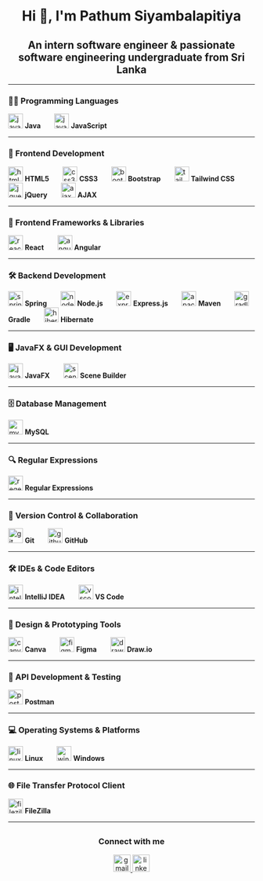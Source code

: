 <h1 align="center">Hi 👋, I'm Pathum Siyambalapitiya</h1>
<h2 align="center">An intern software engineer & passionate software engineering undergraduate from Sri Lanka</h2>

---

### 🧑‍💻 Programming Languages
<div align="left">
  <img src="https://skillicons.dev/icons?i=java" height="30" alt="java logo" /> <strong>Java</strong>
  <img width="20" />
  <img src="https://cdn.jsdelivr.net/gh/devicons/devicon/icons/javascript/javascript-original.svg" height="30" alt="javascript logo" /> <strong>JavaScript</strong>
</div>

---

### 🎨 Frontend Development
<div align="left">
  <img src="https://cdn.jsdelivr.net/gh/devicons/devicon/icons/html5/html5-original.svg" height="30" alt="html5 logo" /> <strong>HTML5</strong>
  <img width="20" />
  <img src="https://cdn.jsdelivr.net/gh/devicons/devicon/icons/css3/css3-original.svg" height="30" alt="css3 logo" /> <strong>CSS3</strong>
  <img width="20" />
  <img src="https://cdn.jsdelivr.net/gh/devicons/devicon/icons/bootstrap/bootstrap-original.svg" height="30" alt="bootstrap logo" /> <strong>Bootstrap</strong>
  <img width="20" />
  <img src="https://skillicons.dev/icons?i=tailwind" height="30" alt="tailwind logo" /> <strong>Tailwind CSS</strong>
  <img width="20" />
  <img src="https://skillicons.dev/icons?i=jquery" height="30" alt="jquery logo" /> <strong>jQuery</strong>
  <img width="20" />
  <img src="https://p.kindpng.com/picc/s/476-4768354_ajax-js-logo-png-transparent-png.png" height="30" alt="ajax logo" /> <strong>AJAX</strong>
</div>

---

### 🧩 Frontend Frameworks & Libraries
<div align="left">
  <img src="https://skillicons.dev/icons?i=react" height="30" alt="react logo" /> <strong>React</strong>
  <img width="20" />
  <img src="https://skillicons.dev/icons?i=angular" height="30" alt="angular logo" /> <strong>Angular</strong>
</div>

---

### 🛠️ Backend Development
<div align="left">
  <img src="https://cdn.jsdelivr.net/gh/devicons/devicon/icons/spring/spring-original.svg" height="30" alt="spring logo" /> <strong>Spring</strong>
  <img width="20" />
  <img src="https://skillicons.dev/icons?i=nodejs" height="30" alt="nodejs logo" /> <strong>Node.js</strong>
  <img width="20" />
  <img src="https://skillicons.dev/icons?i=express" height="30" alt="express logo" /> <strong>Express.js</strong>
  <img width="20" />
  <img src="https://skillicons.dev/icons?i=maven" height="30" alt="apachemaven logo" /> <strong>Maven</strong>
  <img width="20" />
  <img src="https://skillicons.dev/icons?i=gradle" height="30" alt="gradle logo" /> <strong>Gradle</strong>
  <img width="20" />
  <img src="https://skillicons.dev/icons?i=hibernate" height="30" alt="hibernate logo" /> <strong>Hibernate</strong>
</div>

---

### 🖥️ JavaFX & GUI Development
<div align="left">
  <img src="https://gluonhq.com/wp-content/uploads/2015/09/javafx_logo1-300x278@2x.jpg" height="30" alt="javafx logo" /> <strong>JavaFX</strong>
  <img width="20" />
  <img src="https://gluonhq.com/wp-content/uploads/2015/02/SceneBuilderLogo@2x.png" height="30" alt="scene builder logo" /> <strong>Scene Builder</strong>
</div>

---

### 🗄️ Database Management
<div align="left">
  <img src="https://skillicons.dev/icons?i=mysql" height="30" alt="mysql logo" /> <strong>MySQL</strong>
</div>

---

### 🔍 Regular Expressions
<div align="left">
  <img src="https://exafunction.github.io/public/developer/regex_developer.png" height="30" alt="regex logo" /> <strong>Regular Expressions</strong>
</div>

---

### 🧰 Version Control & Collaboration
<div align="left">
  <img src="https://skillicons.dev/icons?i=git" height="30" alt="git logo" /> <strong>Git</strong>
  <img width="20" />
  <img src="https://skillicons.dev/icons?i=github" height="30" alt="github logo" /> <strong>GitHub</strong>
</div>

---

### 🛠️ IDEs & Code Editors
<div align="left">
  <img src="https://skillicons.dev/icons?i=idea" height="30" alt="intellijidea logo" /> <strong>IntelliJ IDEA</strong>
  <img width="20" />
  <img src="https://skillicons.dev/icons?i=vscode" height="30" alt="vscode logo" /> <strong>VS Code</strong>
</div>

---

### 🎨 Design & Prototyping Tools
<div align="left">
  <img src="https://cdn.jsdelivr.net/gh/devicons/devicon/icons/canva/canva-original.svg" height="30" alt="canva logo" /> <strong>Canva</strong>
  <img width="20" />
  <img src="https://skillicons.dev/icons?i=figma" height="30" alt="figma logo" /> <strong>Figma</strong>
  <img width="20" />
  <img src="https://media.tekpon.com/2024/04/drawio-Logo.webp" height="30" alt="draw.io logo" /> <strong>Draw.io</strong>
</div>

---

### 🔗 API Development & Testing
<div align="left">
  <img src="https://static.cdnlogo.com/logos/p/20/postman.svg" height="30" alt="postman logo" /> <strong>Postman</strong>
</div>

---

### 💻 Operating Systems & Platforms
<div align="left">
  <img src="https://skillicons.dev/icons?i=linux" height="30" alt="linux logo" /> <strong>Linux</strong>
  <img width="20" />
  <img src="https://skillicons.dev/icons?i=windows" height="30" alt="windows logo" /> <strong>Windows</strong>
</div>

---

### 🌐 File Transfer Protocol Client
<div align="left">
  <img src="https://www.netris.us/wp-content/uploads/2018/05/filezilla-logo-800x400-750x400-720x340.png" height="30" alt="filezilla logo" /> <strong>FileZilla</strong>
</div>

---

## <h3 align="center">Connect with me</h3>
<div align="center">
  <a href="mailto:ckpathumck@gmail.com" target="_blank">
    <img src="https://img.shields.io/static/v1?message=Gmail&logo=gmail&label=&color=D14836&logoColor=white&labelColor=&style=for-the-badge" height="35" alt="gmail logo" />
  </a>
  <a href="https://www.linkedin.com/in/pathum-siyambalapitiya-7716892ab" target="_blank">
    <img src="https://img.shields.io/static/v1?message=LinkedIn&logo=linkedin&label=&color=0077B5&logoColor=white&labelColor=&style=for-the-badge" height="35" alt="linkedin logo" />
  </a>
</div>
